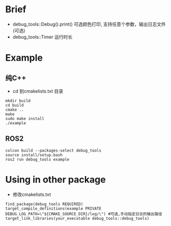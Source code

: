 # Brief
- debug_tools::Debug().print() 可选颜色打印, 支持任意个参数，输出日志文件(可选)
- debug_tools::Timer 运行时长

# Example

## 纯C++
- cd 到cmakelists.txt 目录
```
mkdir build
cd build
cmake ..
make
sudo make install
./example
```

## ROS2
```
colcon build --packages-select debug_tools
source install/setup.bash
ros2 run debug_tools example
```

# Using in other package
- 修改cmakelists.txt
```
find_package(debug_tools REQUIRED)
target_compile_definitions(example PRIVATE DEBUG_LOG_PATH=\"${CMAKE_SOURCE_DIR}/log/\") #可选,手动指定日志的输出路径
target_link_libraries(your_executable debug_tools::debug_tools)
```



